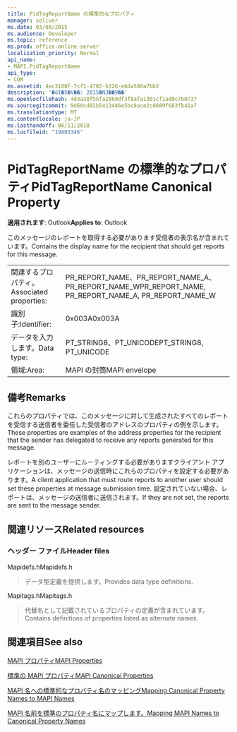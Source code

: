 ```yaml
---
title: PidTagReportName の標準的なプロパティ
manager: soliver
ms.date: 03/09/2015
ms.audience: Developer
ms.topic: reference
ms.prod: office-online-server
localization_priority: Normal
api_name:
- MAPI.PidTagReportName
api_type:
- COM
ms.assetid: 4ec3100f-7cf1-4702-b326-e6da586a7bb2
description: '�ŏI�X�V��: 2015�N3��9��'
ms.openlocfilehash: 4d3a38f55fa2869df3f8afa1301cf1ad0c7b0737
ms.sourcegitcommit: 9d60cd82b5413446e5bc8ace2cd689f683fb41a7
ms.translationtype: MT
ms.contentlocale: ja-JP
ms.lasthandoff: 06/11/2018
ms.locfileid: "19803346"
---
```

# <a name="pidtagreportname-canonical-property"></a><span data-ttu-id="3eb75-103">PidTagReportName の標準的なプロパティ</span><span class="sxs-lookup"><span data-stu-id="3eb75-103">PidTagReportName Canonical Property</span></span>

  
  
<span data-ttu-id="3eb75-104">**適用されます**: Outlook</span><span class="sxs-lookup"><span data-stu-id="3eb75-104">**Applies to**: Outlook</span></span> 
  
<span data-ttu-id="3eb75-105">このメッセージのレポートを取得する必要があります受信者の表示名が含まれています。</span><span class="sxs-lookup"><span data-stu-id="3eb75-105">Contains the display name for the recipient that should get reports for this message.</span></span>
  
|||
|:-----|:-----|
|<span data-ttu-id="3eb75-106">関連するプロパティ。</span><span class="sxs-lookup"><span data-stu-id="3eb75-106">Associated properties:</span></span>  <br/> |<span data-ttu-id="3eb75-107">PR_REPORT_NAME、PR_REPORT_NAME_A、PR_REPORT_NAME_W</span><span class="sxs-lookup"><span data-stu-id="3eb75-107">PR_REPORT_NAME, PR_REPORT_NAME_A, PR_REPORT_NAME_W</span></span>  <br/> |
|<span data-ttu-id="3eb75-108">識別子:</span><span class="sxs-lookup"><span data-stu-id="3eb75-108">Identifier:</span></span>  <br/> |<span data-ttu-id="3eb75-109">0x003A</span><span class="sxs-lookup"><span data-stu-id="3eb75-109">0x003A</span></span>  <br/> |
|<span data-ttu-id="3eb75-110">データを入力します。</span><span class="sxs-lookup"><span data-stu-id="3eb75-110">Data type:</span></span>  <br/> |<span data-ttu-id="3eb75-111">PT_STRING8、PT_UNICODE</span><span class="sxs-lookup"><span data-stu-id="3eb75-111">PT_STRING8, PT_UNICODE</span></span>  <br/> |
|<span data-ttu-id="3eb75-112">領域:</span><span class="sxs-lookup"><span data-stu-id="3eb75-112">Area:</span></span>  <br/> |<span data-ttu-id="3eb75-113">MAPI の封筒</span><span class="sxs-lookup"><span data-stu-id="3eb75-113">MAPI envelope</span></span>  <br/> |
   
## <a name="remarks"></a><span data-ttu-id="3eb75-114">備考</span><span class="sxs-lookup"><span data-stu-id="3eb75-114">Remarks</span></span>

<span data-ttu-id="3eb75-115">これらのプロパティでは、このメッセージに対して生成されたすべてのレポートを受信する送信者を委任した受信者のアドレスのプロパティの例を示します。</span><span class="sxs-lookup"><span data-stu-id="3eb75-115">These properties are examples of the address properties for the recipient that the sender has delegated to receive any reports generated for this message.</span></span>
  
<span data-ttu-id="3eb75-116">レポートを別のユーザーにルーティングする必要がありますクライアント アプリケーションは、メッセージの送信時にこれらのプロパティを設定する必要があります。</span><span class="sxs-lookup"><span data-stu-id="3eb75-116">A client application that must route reports to another user should set these properties at message submission time.</span></span> <span data-ttu-id="3eb75-117">設定されていない場合、レポートは、メッセージの送信者に送信されます。</span><span class="sxs-lookup"><span data-stu-id="3eb75-117">If they are not set, the reports are sent to the message sender.</span></span>
  
## <a name="related-resources"></a><span data-ttu-id="3eb75-118">関連リソース</span><span class="sxs-lookup"><span data-stu-id="3eb75-118">Related resources</span></span>

### <a name="header-files"></a><span data-ttu-id="3eb75-119">ヘッダー ファイル</span><span class="sxs-lookup"><span data-stu-id="3eb75-119">Header files</span></span>

<span data-ttu-id="3eb75-120">Mapidefs.h</span><span class="sxs-lookup"><span data-stu-id="3eb75-120">Mapidefs.h</span></span>
  
> <span data-ttu-id="3eb75-121">データ型定義を提供します。</span><span class="sxs-lookup"><span data-stu-id="3eb75-121">Provides data type definitions.</span></span>
    
<span data-ttu-id="3eb75-122">Mapitags.h</span><span class="sxs-lookup"><span data-stu-id="3eb75-122">Mapitags.h</span></span>
  
> <span data-ttu-id="3eb75-123">代替名として記載されているプロパティの定義が含まれています。</span><span class="sxs-lookup"><span data-stu-id="3eb75-123">Contains definitions of properties listed as alternate names.</span></span>
    
## <a name="see-also"></a><span data-ttu-id="3eb75-124">関連項目</span><span class="sxs-lookup"><span data-stu-id="3eb75-124">See also</span></span>



[<span data-ttu-id="3eb75-125">MAPI プロパティ</span><span class="sxs-lookup"><span data-stu-id="3eb75-125">MAPI Properties</span></span>](mapi-properties.md)
  
[<span data-ttu-id="3eb75-126">標準の MAPI プロパティ</span><span class="sxs-lookup"><span data-stu-id="3eb75-126">MAPI Canonical Properties</span></span>](mapi-canonical-properties.md)
  
[<span data-ttu-id="3eb75-127">MAPI 名への標準的なプロパティ名のマッピング</span><span class="sxs-lookup"><span data-stu-id="3eb75-127">Mapping Canonical Property Names to MAPI Names</span></span>](mapping-canonical-property-names-to-mapi-names.md)
  
[<span data-ttu-id="3eb75-128">MAPI 名前を標準のプロパティ名にマップします。</span><span class="sxs-lookup"><span data-stu-id="3eb75-128">Mapping MAPI Names to Canonical Property Names</span></span>](mapping-mapi-names-to-canonical-property-names.md)

